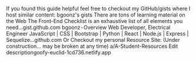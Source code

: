 If you found this guide helpful feel free to checkout my GitHub/gists where I host similar content:
bgoonz's gists
There are tons of learning material on the Web The Front-End Checklist is an exhaustive list of all elements you need…gist.github.com
bgoonz - Overview
Web Developer, Electrical Engineer JavaScript | CSS | Bootstrap | Python | React | Node.js | Express | Sequelize…github.com
Or Checkout my personal Resource Site:
(Under construction… may be broken at any time)
a/A-Student-Resources
Edit descriptiongoofy-euclid-1cd736.netlify.app